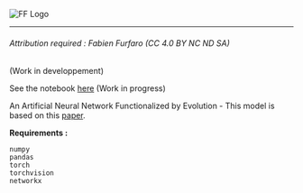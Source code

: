 

![FF Logo](/branding/logo.png)

---

###### Attribution required : Fabien Furfaro (CC 4.0 BY NC ND SA)

(Work in developpement)

See the notebook [here](/.ipynb) (Work in progress)

An Artificial Neural Network Functionalized by Evolution - This model is based on this [paper](https://arxiv.org/abs/2205.10118).


**Requirements :**

	numpy
	pandas
	torch
	torchvision
	networkx
